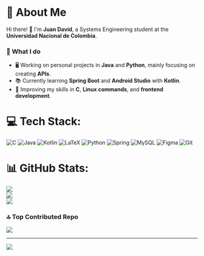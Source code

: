 # 💫 About Me

Hi there! 👋 I'm **Juan David**, a Systems Engineering student at the **Universidad Nacional de Colombia**.  

### 🔹 What I do
- 🖥️ Working on personal projects in **Java** and **Python**, mainly focusing on creating **APIs**.  
- 📚 Currently learning **Spring Boot** and **Android Studio** with **Kotlin**.  
- 🌱 Improving my skills in **C**, **Linux commands**, and **frontend development**.  



# 💻 Tech Stack:
![C](https://img.shields.io/badge/c-%2300599C.svg?style=for-the-badge&logo=c&logoColor=white) ![Java](https://img.shields.io/badge/java-%23ED8B00.svg?style=for-the-badge&logo=openjdk&logoColor=white) ![Kotlin](https://img.shields.io/badge/kotlin-%237F52FF.svg?style=for-the-badge&logo=kotlin&logoColor=white) ![LaTeX](https://img.shields.io/badge/latex-%23008080.svg?style=for-the-badge&logo=latex&logoColor=white) ![Python](https://img.shields.io/badge/python-3670A0?style=for-the-badge&logo=python&logoColor=ffdd54) ![Spring](https://img.shields.io/badge/spring-%236DB33F.svg?style=for-the-badge&logo=spring&logoColor=white) ![MySQL](https://img.shields.io/badge/mysql-4479A1.svg?style=for-the-badge&logo=mysql&logoColor=white) ![Figma](https://img.shields.io/badge/figma-%23F24E1E.svg?style=for-the-badge&logo=figma&logoColor=white) ![Git](https://img.shields.io/badge/git-%23F05033.svg?style=for-the-badge&logo=git&logoColor=white)
# 📊 GitHub Stats:
![](https://github-readme-stats.vercel.app/api?username=JuanDa72&theme=shadow_blue&hide_border=false&include_all_commits=true&count_private=true)<br/>
![](https://nirzak-streak-stats.vercel.app/?user=JuanDa72&theme=shadow_blue&hide_border=false)<br/>
![](https://github-readme-stats.vercel.app/api/top-langs/?username=JuanDa72&theme=shadow_blue&hide_border=false&include_all_commits=true&count_private=true&layout=compact)

### 🔝 Top Contributed Repo
![](https://github-contributor-stats.vercel.app/api?username=JuanDa72&limit=5&theme=dark&combine_all_yearly_contributions=true)


---
[![](https://visitcount.itsvg.in/api?id=JuanDa72&icon=0&color=0)](https://visitcount.itsvg.in)

<!-- Proudly created with GPRM ( https://gprm.itsvg.in ) -->
